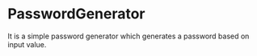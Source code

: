 # PasswordGenerator
It is a simple password generator which generates a password based on input value.